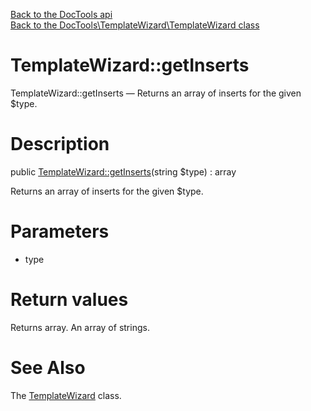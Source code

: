 [Back to the DocTools api](https://github.com/lingtalfi/DocTools/blob/master/doc/api/DocTools.md)<br>
[Back to the DocTools\TemplateWizard\TemplateWizard class](https://github.com/lingtalfi/DocTools/blob/master/doc/api/DocTools/TemplateWizard/TemplateWizard.md)


TemplateWizard::getInserts
================



TemplateWizard::getInserts — Returns an array of inserts for the given $type.




Description
================


public [TemplateWizard::getInserts](https://github.com/lingtalfi/DocTools/blob/master/doc/api/DocTools/TemplateWizard/TemplateWizard/getInserts.md)(string $type) : array




Returns an array of inserts for the given $type.




Parameters
================


- type

    


Return values
================

Returns array.
An array of strings.






See Also
================

The [TemplateWizard](https://github.com/lingtalfi/DocTools/blob/master/doc/api/DocTools/TemplateWizard/TemplateWizard.md) class.
